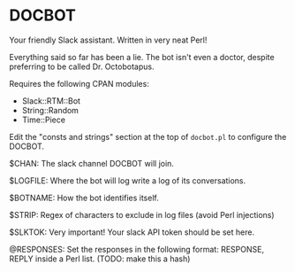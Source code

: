 DOCBOT
=========

Your friendly Slack assistant. Written in very neat Perl!

Everything said so far has been a lie. The bot isn't even a doctor, despite preferring to be called Dr. Octobotapus.

Requires the following CPAN modules:

- Slack::RTM::Bot
- String::Random
- Time::Piece

Edit the "consts and strings" section at the top of `docbot.pl` to configure the DOCBOT.

$CHAN: The slack channel DOCBOT will join.

$LOGFILE: Where the bot will log write a log of its conversations.

$BOTNAME: How the bot identifies itself.

$STRIP: Regex of characters to exclude in log files (avoid Perl injections)

$SLKTOK: Very important! Your slack API token should be set here.

@RESPONSES: Set the responses in the following format: RESPONSE, REPLY inside a Perl list. (TODO: make this a hash)
